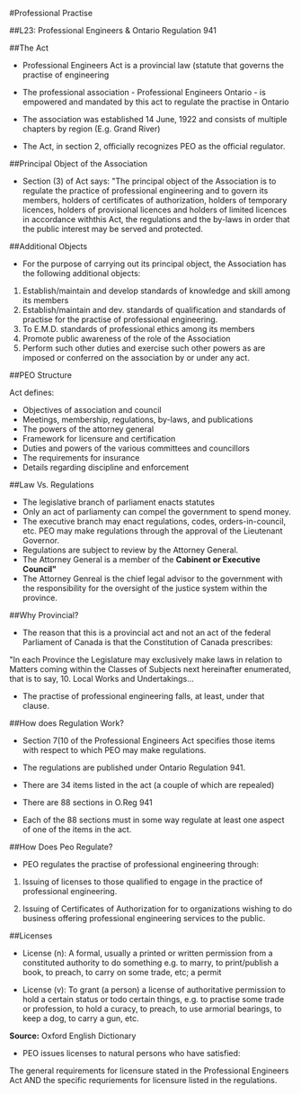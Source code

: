 #Professional Practise

##L23: Professional Engineers & Ontario Regulation 941

##The Act

- Professional Engineers Act is a provincial law (statute that governs the practise of engineering

- The professional association - Professional Engineers Ontario - is empowered and mandated by this
act to regulate the practise in Ontario

- The association was established 14 June, 1922 and consists of multiple chapters by region (E.g. Grand River)

- The Act, in section 2, officially recognizes PEO as the official regulator.

##Principal Object of the Association

- Section (3) of Act says: "The principal object of the Association is to regulate the practice of professional engineering and to 
govern its members, holders of certificates of authorization, holders of temporary licences, holders of provisional licences and 
holders of limited licences in accordance withthis Act, the regulations and the by-laws in order that the public interest may be served 
and protected.

##Additional Objects

- For the purpose of carrying out its principal object, the Association has the following additional objects:

1. Establish/maintain and develop standards of knowledge and skill among its members
2. Establish/maintain and dev. standards of qualification and standards of practise for the practise of
professional engineering.
3. To E.M.D. standards of professional ethics among its members
4. Promote public awareness of the role of the Association
5. Perform such other duties and exercise such other powers as are imposed or conferred on the association
by or under any act.

##PEO Structure

Act defines:
- Objectives of association and council
- Meetings, membership, regulations, by-laws, and publications
- The powers of the attorney general
- Framework for licensure and certification
- Duties and powers of the various committees and councillors
- The requirements for insurance
- Details regarding discipline and enforcement

##Law Vs. Regulations

- The legislative branch of parliament enacts statutes
- Only an act of parliamenty can compel the government to spend money.
- The executive branch may enact regulations, codes, orders-in-council, etc. PEO may
make regulations through the approval of the Lieutenant Governor.
- Regulations are subject to review by the Attorney General.
- The Attorney General is a member of the **Cabinent or Executive Council"**
- The Attorney Genreal is the chief legal advisor to the government with the responsibility
for the oversight of the justice system within the province.

##Why Provincial?

- The reason that this is a provincial act and not an act of the federal Parliament of Canada
is that the Constitution of Canada prescribes:

"In each Province the Legislature may exclusively make laws in relation to Matters coming within
the Classes of Subjects next hereinafter enumerated, that is to say, 10. Local Works and Undertakings...

- The practise of professional engineering falls, at least, under that clause.

##How does Regulation Work?

- Section 7(10 of the Professional Engineers Act specifies those items with respect to which PEO may make
regulations.

- The regulations are published under Ontario Regulation 941.

- There are 34 items listed in the act (a couple of which are repealed)

- There are 88 sections in O.Reg 941

- Each of the 88 sections must in some way regulate at least one aspect of one of the items in the act.

##How Does Peo Regulate?

- PEO regulates the practise of professional engineering through:

1. Issuing of licenses to those qualified to engage in the practice of professional engineering.

2. Issuing of Certificates of Authorization for to organizations wishing to do business offering
professional engineering services to the public.

##Licenses

- License (n): A formal, usually a printed or written permission from a constituted authority to do something
e.g. to marry, to print/publish a book, to preach, to carry on some trade, etc; a permit

- License (v): To grant (a person) a license of authoritative permission to hold a certain status or todo certain
things, e.g. to practise some trade or profession, to hold a curacy, to preach, to use armorial bearings,
to keep a dog, to carry a gun, etc.

**Source:** Oxford English Dictionary

- PEO issues licenses to natural persons who have satisfied:

The general requirements for licensure stated in the Professional Engineers Act AND the specific requriements
for licensure listed in the regulations.


